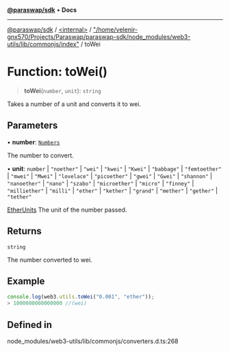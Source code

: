 [**@paraswap/sdk**](../../../../README.md) • **Docs**

***

[@paraswap/sdk](../../../../globals.md) / [\<internal\>](../../../README.md) / ["/home/velenir-gnx570/Projects/Paraswap/paraswap-sdk/node\_modules/web3-utils/lib/commonjs/index"](../README.md) / toWei

# Function: toWei()

> **toWei**(`number`, `unit`): `string`

Takes a number of a unit and converts it to wei.

## Parameters

• **number**: [`Numbers`](../../../type-aliases/Numbers.md)

The number to convert.

• **unit**: `number` \| `"noether"` \| `"wei"` \| `"kwei"` \| `"Kwei"` \| `"babbage"` \| `"femtoether"` \| `"mwei"` \| `"Mwei"` \| `"lovelace"` \| `"picoether"` \| `"gwei"` \| `"Gwei"` \| `"shannon"` \| `"nanoether"` \| `"nano"` \| `"szabo"` \| `"microether"` \| `"micro"` \| `"finney"` \| `"milliether"` \| `"milli"` \| `"ether"` \| `"kether"` \| `"grand"` \| `"mether"` \| `"gether"` \| `"tether"`

[EtherUnits](../type-aliases/EtherUnits.md) The unit of the number passed.

## Returns

`string`

The number converted to wei.

## Example

```ts
console.log(web3.utils.toWei("0.001", "ether"));
> 1000000000000000 //(wei)
```

## Defined in

node\_modules/web3-utils/lib/commonjs/converters.d.ts:268
